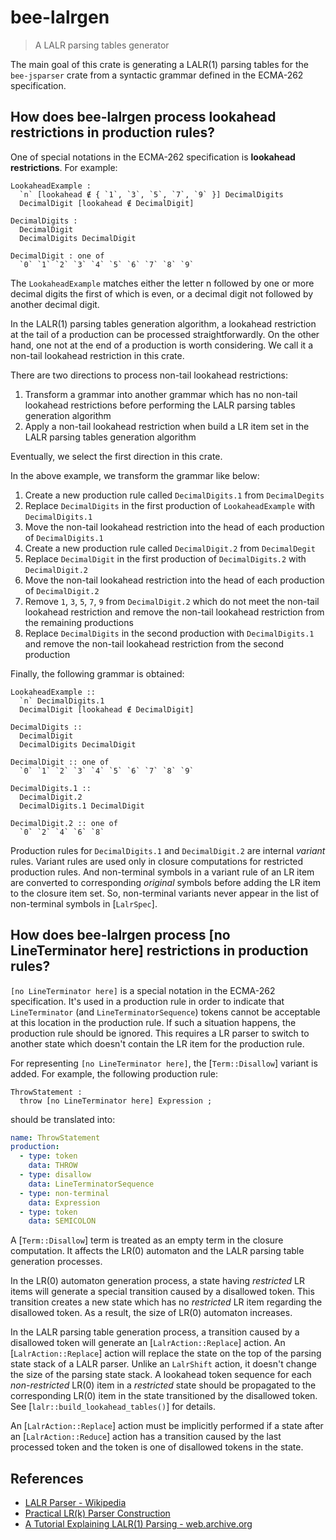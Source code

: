 # bee-lalrgen

> A LALR parsing tables generator

The main goal of this crate is generating a LALR(1) parsing tables for the `bee-jsparser` crate
from a syntactic grammar defined in the ECMA-262 specification.

## How does bee-lalrgen process lookahead restrictions in production rules?

One of special notations in the ECMA-262 specification is **lookahead restrictions**.  For example:

```text
LookaheadExample :
  `n` [lookahead ∉ { `1`, `3`, `5`, `7`, `9` }] DecimalDigits
  DecimalDigit [lookahead ∉ DecimalDigit]

DecimalDigits :
  DecimalDigit
  DecimalDigits DecimalDigit

DecimalDigit : one of
  `0` `1` `2` `3` `4` `5` `6` `7` `8` `9`
```

The `LookaheadExample` matches either the letter n followed by one or more decimal digits the first
of which is even, or a decimal digit not followed by another decimal digit.

In the LALR(1) parsing tables generation algorithm, a lookahead restriction at the tail of a
production can be processed straightforwardly.  On the other hand, one not at the end of a
production is worth considering.  We call it a non-tail lookahead restriction in this crate.

There are two directions to process non-tail lookahead restrictions:

1. Transform a grammar into another grammar which has no non-tail lookahead restrictions before
   performing the LALR parsing tables generation algorithm
2. Apply a non-tail lookahead restriction when build a LR item set in the LALR parsing tables
   generation algorithm

Eventually, we select the first direction in this crate.

In the above example, we transform the grammar like below:

1. Create a new production rule called `DecimalDigits.1` from `DecimalDegits`
2. Replace `DecimalDigits` in the first production of `LookaheadExample` with `DecimalDigits.1`
3. Move the non-tail lookahead restriction into the head of each production of `DecimalDigits.1`
4. Create a new production rule called `DecimalDigit.2` from `DecimalDegit`
5. Replace `DecimalDigit` in the first production of `DecimalDigits.2` with `DecimalDigit.2`
6. Move the non-tail lookahead restriction into the head of each production of `DecimalDigit.2`
7. Remove `1`, `3`, `5`, `7`, `9` from `DecimalDigit.2` which do not meet the non-tail lookahead
   restriction and remove the non-tail lookahead restriction from the remaining productions
8. Replace `DecimalDigits` in the second production with `DecimalDigits.1` and remove the non-tail
   lookahead restriction from the second production

Finally, the following grammar is obtained:

```text
LookaheadExample ::
  `n` DecimalDigits.1
  DecimalDigit [lookahead ∉ DecimalDigit]

DecimalDigits ::
  DecimalDigit
  DecimalDigits DecimalDigit

DecimalDigit :: one of
  `0` `1` `2` `3` `4` `5` `6` `7` `8` `9`

DecimalDigits.1 ::
  DecimalDigit.2
  DecimalDigits.1 DecimalDigit

DecimalDigit.2 :: one of
  `0` `2` `4` `6` `8`
```

Production rules for `DecimalDigits.1` and `DecimalDigit.2` are internal *variant* rules.  Variant
rules are used only in closure computations for restricted production rules.  And non-terminal
symbols in a variant rule of an LR item are converted to corresponding *original* symbols before
adding the LR item to the closure item set.  So, non-terminal variants never appear in the list of
non-terminal symbols in [`LalrSpec`].

## How does bee-lalrgen process [no LineTerminator here] restrictions in production rules?

`[no LineTerminator here]` is a special notation in the ECMA-262 specification.  It's used in a
production rule in order to indicate that `LineTerminator` (and `LineTerminatorSequence`) tokens
cannot be acceptable at this location in the production rule.  If such a situation happens, the
production rule should be ignored.  This requires a LR parser to switch to another state which
doesn't contain the LR item for the production rule.

For representing `[no LineTerminator here]`, the [`Term::Disallow`] variant is added.  For example,
the following production rule:

```text
ThrowStatement :
  throw [no LineTerminator here] Expression ;
```

should be translated into:

```yaml
name: ThrowStatement
production:
  - type: token
    data: THROW
  - type: disallow
    data: LineTerminatorSequence
  - type: non-terminal
    data: Expression
  - type: token
    data: SEMICOLON
```

A [`Term::Disallow`] term is treated as an empty term in the closure computation.  It affects the
LR(0) automaton and the LALR parsing table generation processes.

In the LR(0) automaton generation process, a state having *restricted* LR items will generate a
special transition caused by a disallowed token.  This transition creates a new state which has no
*restricted* LR item regarding the disallowed token.  As a result, the size of LR(0) automaton
increases.

In the LALR parsing table generation process, a transition caused by a disallowed token will
generate an [`LalrAction::Replace`] action.  An [`LalrAction::Replace`] action will replace the
state on the top of the parsing state stack of a LALR parser.  Unlike an `LalrShift` action, it
doesn't change the size of the parsing state stack.  A lookahead token sequence for each
*non-restricted* LR(0) item in a *restricted* state should be propagated to the corresponding LR(0)
item in the state transitioned by the disallowed token.  See [`lalr::build_lookahead_tables()`] for
details.

An [`LalrAction::Replace`] action must be implicitly performed if a state after an
[`LalrAction::Reduce`] action has a transition caused by the last processed token and the token is
one of disallowed tokens in the state.

## References

* [LALR Parser - Wikipedia](https://en.wikipedia.org/wiki/LALR_parser)
* [Practical LR(k) Parser Construction](http://david.tribble.com/text/lrk_parsing.html)
* [A Tutorial Explaining LALR(1) Parsing - web.archive.org](https://web.archive.org/web/20210507215636/http://web.cs.dal.ca:80/~sjackson/lalr1.html)
